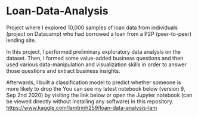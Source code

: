 # Loan-Data-Analysis
Project where I explored 10,000 samples of loan data from individuals (project on Datacamp) who had borrowed a loan from a P2P (peer-to-peer) lending site.

In this project, I performed preliminary exploratory data analysis on the dataset. Then, I formed some value-added business questions and then used various data-manipulation and visualization skills in order to answer those questions and extract business insights.

Afterwards, I built a classification model to predict whether someone is more likely to drop the 
You can see my latest notebook below (version 9, Sep 2nd 2020) by visiting the link below or open the Jupyter notebook (can be viewed directly without installing any software) in this repository. 
https://www.kaggle.com/lamtrinh259/loan-data-analysis-lam
